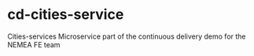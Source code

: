 # cd-cities-service
Cities-services Microservice part of the continuous delivery demo for the NEMEA FE team
